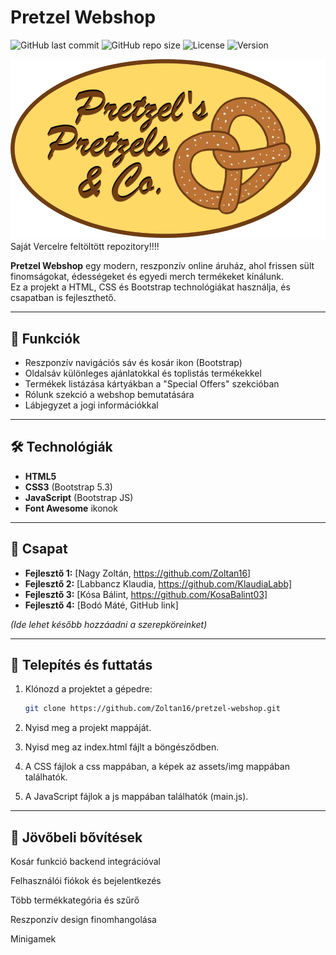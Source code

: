 # Pretzel Webshop

![GitHub last commit](https://img.shields.io/github/last-commit/Zoltan16/pretzel-webshop?style=for-the-badge)
![GitHub repo size](https://img.shields.io/github/repo-size/Zoltan16/pretzel-webshop?style=for-the-badge)
![License](https://img.shields.io/badge/License-MIT-blue.svg?style=for-the-badge)
![Version](https://img.shields.io/badge/Version-1.0.0-green.svg?style=for-the-badge)

![Pretzel Webshop Banner](assets/img/vegso_logo.png)
Saját Vercelre feltöltött repozitory!!!!


**Pretzel Webshop** egy modern, reszponzív online áruház, ahol frissen sült finomságokat, édességeket és egyedi merch termékeket kínálunk.  
Ez a projekt a HTML, CSS és Bootstrap technológiákat használja, és csapatban is fejleszthető.

---

## 🌟 Funkciók
- Reszponzív navigációs sáv és kosár ikon (Bootstrap)
- Oldalsáv különleges ajánlatokkal és toplistás termékekkel
- Termékek listázása kártyákban a "Special Offers" szekcióban
- Rólunk szekció a webshop bemutatására
- Lábjegyzet a jogi információkkal

---

## 🛠️ Technológiák
- **HTML5**
- **CSS3** (Bootstrap 5.3)
- **JavaScript** (Bootstrap JS)
- **Font Awesome** ikonok

---

## 👥 Csapat
- **Fejlesztő 1:** [Nagy Zoltán, https://github.com/Zoltan16]
- **Fejlesztő 2:** [Labbancz Klaudia, https://github.com/KlaudiaLabb]
- **Fejlesztő 3:** [Kósa Bálint, https://github.com/KosaBalint03]
- **Fejlesztő 4:** [Bodó Máté, GitHub link]

*(Ide lehet később hozzáadni a szerepköreinket)*

---

## 🚀 Telepítés és futtatás
1. Klónozd a projektet a gépedre:
   ```bash
   git clone https://github.com/Zoltan16/pretzel-webshop.git
2. Nyisd meg a projekt mappáját.

3. Nyisd meg az index.html fájlt a böngésződben.

4. A CSS fájlok a css mappában, a képek az assets/img mappában találhatók.

5. A JavaScript fájlok a js mappában találhatók (main.js).

---

## 📌 Jövőbeli bővítések
Kosár funkció backend integrációval

Felhasználói fiókok és bejelentkezés

Több termékkategória és szűrő

Reszponzív design finomhangolása

Minigamek

